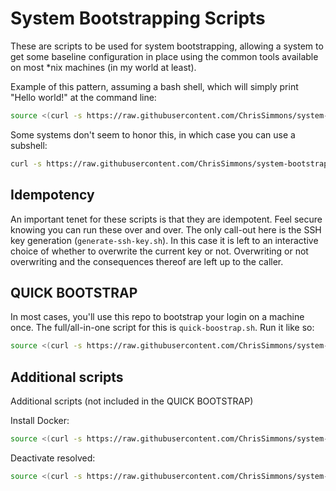 # System Bootstrapping Scripts

These are scripts to be used for system bootstrapping, allowing a system to get some baseline configuration in place using the common tools available on most *nix machines (in my world at least).

Example of this pattern, assuming a bash shell, which will simply print "Hello world!" at the command line:

``` bash
source <(curl -s https://raw.githubusercontent.com/ChrisSimmons/system-bootstrapping/main/hello-world.sh)
```

Some systems don't seem to honor this, in which case you can use a subshell:

``` bash
curl -s https://raw.githubusercontent.com/ChrisSimmons/system-bootstrapping/main/hello-world.sh | bash
```

## Idempotency

An important tenet for these scripts is that they are idempotent.  Feel secure knowing you can run these over and over.  The only call-out here is the SSH key generation (`generate-ssh-key.sh`).  In this case it is left to an interactive choice of whether to overwrite the current key or not.  Overwriting or not overwriting and the consequences thereof are left up to the caller.

## QUICK BOOTSTRAP

In most cases, you'll use this repo to bootstrap your login on a machine once.  The full/all-in-one script for this is `quick-boostrap.sh`.  Run it like so:

``` bash
source <(curl -s https://raw.githubusercontent.com/ChrisSimmons/system-bootstrapping/main/quick-bootstrap.sh)
```

## Additional scripts

Additional scripts (not included in the QUICK BOOTSTRAP)

Install Docker:

``` bash
source <(curl -s https://raw.githubusercontent.com/ChrisSimmons/system-bootstrapping/main/install-docker.sh)
```

Deactivate resolved:

``` bash
source <(curl -s https://raw.githubusercontent.com/ChrisSimmons/system-bootstrapping/main/deactivate-resolved.sh)
```
